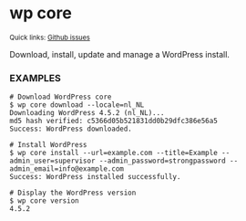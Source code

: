 # wp core

<small>Quick links: <a href="https://github.com/issues?q=is%3Aopen+label%3Acommand%3Acore+sort%3Aupdated-desc+org%3Awp-cli">Github issues</a></small>

Download, install, update and manage a WordPress install.

### EXAMPLES

    # Download WordPress core
    $ wp core download --locale=nl_NL
    Downloading WordPress 4.5.2 (nl_NL)...
    md5 hash verified: c5366d05b521831dd0b29dfc386e56a5
    Success: WordPress downloaded.

    # Install WordPress
    $ wp core install --url=example.com --title=Example --admin_user=supervisor --admin_password=strongpassword --admin_email=info@example.com
    Success: WordPress installed successfully.

    # Display the WordPress version
    $ wp core version
    4.5.2


